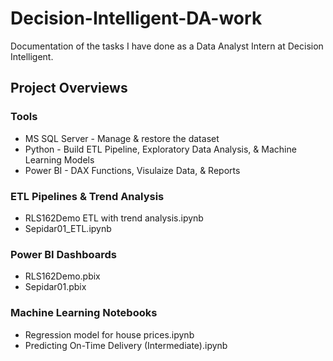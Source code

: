 # Decision-Intelligent-DA-work
Documentation of the tasks I have done as a Data Analyst Intern at Decision Intelligent.
## Project Overviews
### Tools
- MS SQL Server - Manage & restore the dataset
- Python - Build ETL Pipeline, Exploratory Data Analysis, & Machine Learning Models
- Power BI - DAX Functions, Visulaize Data, & Reports
### ETL Pipelines & Trend Analysis
- RLS162Demo ETL with trend analysis.ipynb
- Sepidar01_ETL.ipynb
### Power BI Dashboards
- RLS162Demo.pbix
- Sepidar01.pbix
### Machine Learning Notebooks
- Regression model for house prices.ipynb
- Predicting On-Time Delivery (Intermediate).ipynb


